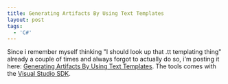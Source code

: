 ```yaml
---
title: Generating Artifacts By Using Text Templates
layout: post
tags:
  - 'C#'
---
```

Since i remember myself thinking "I should look up that .tt templating thing" already a couple of times and always forgot to actually do so, i'm posting it here: [Generating Artifacts By Using Text Templates](http://msdn2.microsoft.com/en-us/library/bb126445.aspx). The tools comes with the [Visual Studio SDK](http://msdn2.microsoft.com/en-us/library/bb166441(VS.80).aspx).

